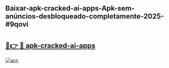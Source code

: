 ## Baixar-apk-cracked-ai-apps-Apk-sem-anúncios-desbloqueado-completamente-2025-#9qovi

# <h2><a href="https://ainizakaria.my?title=apk-cracked-ai-apps&ref=20M">🔗👉 🔴 apk-cracked-ai-apps</a></h2>

[![acn](https://github.com/user-attachments/assets/0f9c940e-d8b0-45ae-aac7-cd30a18b3e1c)](https://ainizakaria.my?title=apk-cracked-ai-apps&ref=20M)

